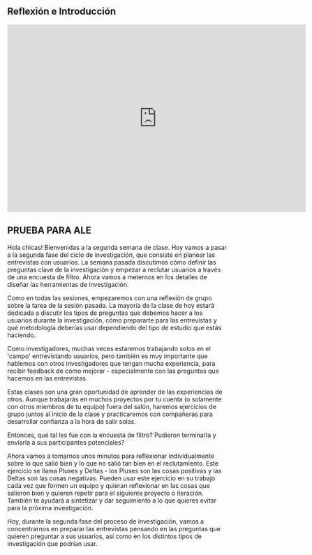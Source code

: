 
## Reflexión e Introducción

<iframe src="https://docs.google.com/presentation/d/e/2PACX-1vQiCAf2k4lBWD7-xtPJASilFDnmZG1QeuC8rTv9NPDCtm6zZ4Zw35q_zBpHcEt0sJ6lZO5iPcodcamy/embed?start=false&loop=false&delayms=60000" frameborder="0" width="684" height="430" allowfullscreen="true" mozallowfullscreen="true" webkitallowfullscreen="true"></iframe>

## PRUEBA PARA ALE

Hola chicas! Bienvenidas a la segunda semana de clase. Hoy vamos a pasar a la segunda fase del ciclo de investigación, que consiste en planear las entrevistas con usuarios. La semana pasada discutimos cómo definir las preguntas clave de la investigación y empezar a reclutar usuarios a través de una encuesta de filtro. Ahora vamos a meternos en los detalles de diseñar las herramientas de investigación.

Como en todas las sesiones, empezaremos con una reflexión de grupo sobre la tarea de la sesión pasada. La mayoría de la clase de hoy estará dedicada a discutir los tipos de preguntas que debemos hacer a los usuarios durante la investigación, cómo prepararte para las entrevistas y qué metodología deberías usar dependiendo del tipo de estudio que estás haciendo.

Como investigadores, muchas veces estaremos trabajando solos en el 'campo' entrevistando usuarios, pero también es muy importante que hablemos con otros investigadores que tengan mucha experiencia, para recibir feedback de cómo mejorar - especialmente con las preguntas que hacemos en las entrevistas.

Estas clases son una gran oportunidad de aprender de las experiencias de otros. Aunque trabajarás en muchos proyectos por tu cuenta (o solamente con otros miembros de tu equipo) fuera del salón, haremos ejercicios de grupo juntos al inicio de la clase y practicaremos con compañeras para desarrollar confianza a la hora de salir solas.

Entonces, qué tal les fue con la encuesta de filtro? Pudieron terminarla y enviarla a sus participantes potenciales?

Ahora vamos a tomarnos unos minutos para reflexionar individualmente sobre lo que salió bien y lo que no salió tan bien en el reclutamiento. Este ejercicio se llama Pluses y Deltas - los Pluses son las cosas positivas y las Deltas son las cosas negativas. Pueden usar este ejercicio en su trabajo cada vez que formen un equipo y quieran reflexionar en las cosas que salieron bien y quieren repetir para el siguiente proyecto o iteración. También te ayudará a sintetizar y dar seguimiento a lo que quieres evitar para la próxima investigación.

Hoy, durante la segunda fase del proceso de investigación, vamos a concentrarnos en preparar las entrevistas pensando en las preguntas que quieren preguntar a sus usuarios, así como en los distintos tipos de investigación que podrían usar. 

